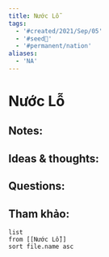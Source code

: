 ```yaml
---
title: Nước Lỗ
tags:
  - '#created/2021/Sep/05'
  - '#seed🥜'
  - '#permanent/nation'
aliases:
  - 'NA'
---
```

# Nước Lỗ

## Notes:


## Ideas & thoughts:

## Questions:


## Tham khảo:
```dataview
list
from [[Nước Lỗ]]
sort file.name asc
```